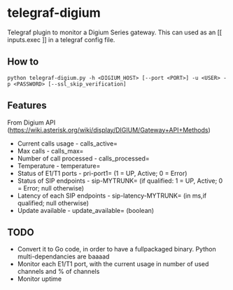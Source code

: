 # telegraf-digium
Telegraf plugin to monitor a Digium Series gateway.
This can used as an [[ inputs.exec ]] in a telegraf config file.

## How to
```
python telegraf-digium.py -h <DIGIUM_HOST> [--port <PORT>] -u <USER> -p <PASSWORD> [--ssl_skip_verification]
```

## Features
From Digium API (https://wiki.asterisk.org/wiki/display/DIGIUM/Gateway+API+Methods)
* Current calls usage - calls_active=
* Max calls - calls_max=
* Number of call processed - calls_processed=
* Temperature - temperature=
* Status of E1/T1 ports - pri-port1= (1 = UP, Active; 0 = Error)
* Status of SIP endpoints - sip-MYTRUNK= (if qualified: 1 = UP, Active; 0 = Error; null otherwise)
* Latency of each SIP endpoints - sip-latency-MYTRUNK= (in ms,if qualified; null otherwise)
* Update available - update_available= (boolean)

## TODO
* Convert it to Go code, in order to have a fullpackaged binary. Python multi-dependancies are baaaad
* Monitor each E1/T1 port, with the current usage in number of used channels and % of channels
* Monitor uptime
